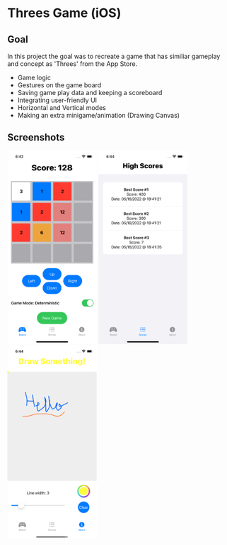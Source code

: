 # Threes Game (iOS)

## Goal 
In this project the goal was to recreate a game that has similiar gameplay and concept as 'Threes' from the App Store. 
- Game logic 
- Gestures on the game board
- Saving game play data and keeping a scoreboard 
- Integrating user-friendly UI 
- Horizontal and Vertical modes 
- Making an extra minigame/animation (Drawing Canvas) 

## Screenshots 


<img src="screenshots/threes%20copy.png" width=40% height=40%>
<img src="screenshots/score.png" width=40% height=40%>
<img src="screenshots/drawingpad.png" width=40% height=40%>
